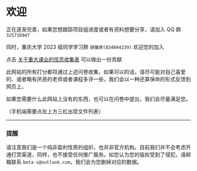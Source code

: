 # 欢迎  
正在逐渐完善，如果您想跟踪项目组进度或者有资料想要分享，请加入 QQ 群 `325716947`  

同时，重庆大学 2023 级同学学习群 `骐骥原(834044239)` 欢迎您的加入  

点击 [关于重大课业的信息收集表](https://www.wjx.cn/vm/PdaMJZ4.aspx#) 可以做出一份贡献  

此网站的所有打分都将通过上述问卷收集，如果可以的话，请尽可能对自己喜爱的、或者略有厌恶的老师或者课程多评一些，我们会以一种还算保命的形式反馈到网页上。  

如果您需要什么此网站上没有的东西，也可以在问卷中提出，我们会尽量满足您。  

（手机端需要点左上方三杠出现文件列表）  

---
### 提醒  
请注意我们是一个纯非盈利性质的组织，也并非官方机构。目前我们并不会考虑开通打赏渠道，同样，也不接受任何推广服务。如您认为您的版权受到了侵犯，请邮箱联系 `beta-s@outlook.com`，我们会为您删掉对应的数据。  